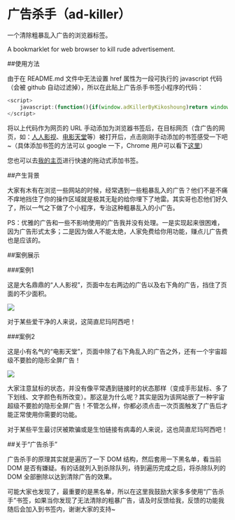 广告杀手（ad-killer）
==================

一个清除粗暴乱入广告的浏览器标签。

A bookmarklet for web browser to kill rude advertisement.

##使用方法

由于在 README.md 文件中无法设置 href 属性为一段可执行的 javascript 代码（会被 github 自动过滤掉），所以在此贴上广告杀手书签小程序的代码：

```javascript
<script>
	javascript:(function(){if(window.adKillerByKikoshoung)return window.adKillerByKikoshoung.excu(),void 0;var i=document.createElement("script"),e=document.createElement("div"),o=document.body,d=1,n=d?"https://raw.github.com/kikoshoung/ad-killer/master":"http://localhost";i.src=n+"/minified/ad-killer.min.js",e.id="ad-killer-panel",e.style.cssText="position: fixed; z-index: 9999999999; top: 0; right: 0; padding: 5px 10px; background-color: gold; color: black; font-size: 12px;",e.innerHTML="\u6b63\u5728\u4e3a\u60a8\u52a0\u8f7d\u5e7f\u544a\u6740\u624b...",o.appendChild(i),o.appendChild(e)})();
</script>
```

将以上代码作为网页的 URL 手动添加为浏览器书签后，在目标网页（含广告的网页，如：<a target="_blank" href="http://www.yyets.com">人人影视</a>、<a target="_blank" href="http://www.dytt8.net">电影天堂</a>等）被打开后，点击刚刚手动添加的书签感受一下吧~（具体添加书签的方法可以 google 一下，Chrome 用户可以看下<a target="_blank" href="http://support.google.com/chrome/bin/answer.py?hl=zh-Hans&answer=95739">这里</a>）

您也可以去<a target="_blank" href="http://kikoshoung.me/#ad-killer">我的主页</a>进行快速的拖动式添加书签。



##产生背景

大家有木有在浏览一些网站的时候，经常遇到一些粗暴乱入的广告？他们不是不痛不痒地挡住了你的操作区域就是极其无耻的给你埋下了地雷。其实哥也忍他们好久了，所以一气之下做了个小程序，专治这种粗暴乱入的小广告。

PS：优雅的广告和一些不影响使用的广告我并没有处理。一是实现起来很困难，因为广告形式太多；二是因为做人不能太绝，人家免费给你用功能，赚点儿广告费也是应该的。

##案例展示

###案例1

这是大名鼎鼎的“人人影视”，页面中左右两边的广告以及右下角的广告，挡住了页面的不少面积。

<img src="https://raw.github.com/kikoshoung/ad-killer/master/img/ad-killer-sample.jpg">

对于某些爱干净的人来说，这简直尼玛阿西吧！

###案例2

这是小有名气的“电影天堂”，页面中除了右下角乱入的广告之外，还有一个宇宙超级不要脸的隐形全屏广告！

<img src="https://raw.github.com/kikoshoung/ad-killer/master/img/ad-killer-sample2.jpg">

大家注意鼠标的状态，并没有像平常遇到链接时的状态那样（变成手形鼠标、多了下划线、文字颜色有所改变）。那这是为什么呢？其实是因为该网站嵌了一种宇宙超级不要脸的隐形全屏广告！不管怎么样，你都必须点击一次页面触发了广告后才能正常使用你需要的功能。

对于某些平生最讨厌被欺骗或是生怕链接有病毒的人来说，这也简直尼玛阿西吧！

##关于“广告杀手”

广告杀手的原理其实就是遍历了一下 DOM 结构，然后套用一下黑名单，看当前 DOM 是否有嫌疑。有的话就列入到杀除队列，待到遍历完成之后，将杀除队列的 DOM 全部删除以达到清除广告的效果。

可能大家也发现了，最重要的是黑名单，所以在这里我鼓励大家多多使用“广告杀手”书签，如果当你发现了无法清除的粗暴广告，请及时反馈给我，反馈的功能我随后会加入到书签内，谢谢大家的支持~
